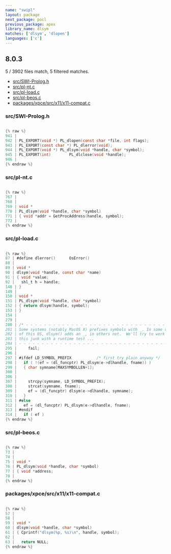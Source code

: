 ```yaml
---
name: "swipl"
layout: package
next_package: pocl
previous_package: apex
library_name: dlsym
matches: ['dlsym', 'dlopen']
languages: ['c']
---
```

## 8.0.3
5 / 3902 files match, 5 filtered matches.

 - [src/SWI-Prolog.h](#srcswi-prologh)
 - [src/pl-nt.c](#srcpl-ntc)
 - [src/pl-load.c](#srcpl-loadc)
 - [src/pl-beos.c](#srcpl-beosc)
 - [packages/xpce/src/x11/x11-compat.c](#packagesxpcesrcx11x11-compatc)

### src/SWI-Prolog.h

```c

{% raw %}
941 | 
942 | PL_EXPORT(void *)	PL_dlopen(const char *file, int flags);
943 | PL_EXPORT(const char *) PL_dlerror(void);
944 | PL_EXPORT(void *)	PL_dlsym(void *handle, char *symbol);
945 | PL_EXPORT(int)		PL_dlclose(void *handle);
946 | 
{% endraw %}

```
### src/pl-nt.c

```c

{% raw %}
767 | 
768 | 
769 | void *
770 | PL_dlsym(void *handle, char *symbol)
771 | { void *addr = GetProcAddress(handle, symbol);
772 | 
{% endraw %}

```
### src/pl-load.c

```c

{% raw %}
87 | #define dlerror()	    OsError()
88 | 
89 | void *
90 | dlsym(void *handle, const char *name)
91 | { void *value;
92 |   shl_t h = handle;
148 | }
149 | 
150 | void *
151 | PL_dlsym(void *handle, char *symbol)
152 | { return dlsym(handle, symbol);
153 | }
154 | 
279 | 
280 | /* - - - - - - - - - - - - - - - - - - - - - - - - - - - - - - - - - - - - -
281 | Some systems (notably MacOS X) prefixes symbols with _. In some version
282 | of this OS, dlsym() adds an _, in others not.  We'll try to work around
283 | this junk with a runtime test ...
284 | - - - - - - - - - - - - - - - - - - - - - - - - - - - - - - - - - - - - - */
295 |     fail;
296 | 
297 | #ifdef LD_SYMBOL_PREFIX			/* first try plain anyway */
298 |   if ( !(ef = (dl_funcptr) PL_dlsym(e->dlhandle, fname)) )
299 |   { char symname[MAXSYMBOLLEN+1];
300 | 
306 | 
307 |     strcpy(symname, LD_SYMBOL_PREFIX);
308 |     strcat(symname, fname);
309 |     ef = (dl_funcptr) dlsym(e->dlhandle, symname);
310 |   }
311 | #else
312 |   ef = (dl_funcptr) PL_dlsym(e->dlhandle, fname);
313 | #endif
314 |   if ( ef )
{% endraw %}

```
### src/pl-beos.c

```c

{% raw %}
73 | 
74 | 
75 | void *
76 | PL_dlsym(void *handle, char *symbol)
77 | { void *address;
78 | 
{% endraw %}

```
### packages/xpce/src/x11/x11-compat.c

```c

{% raw %}
57 | 
58 | 
59 | void *
60 | dlsym(void *handle, char *symbol)
61 | { Cprintf("dlsym(%p, %s)\n", handle, symbol);
62 | 
63 |   return NULL;
{% endraw %}

```